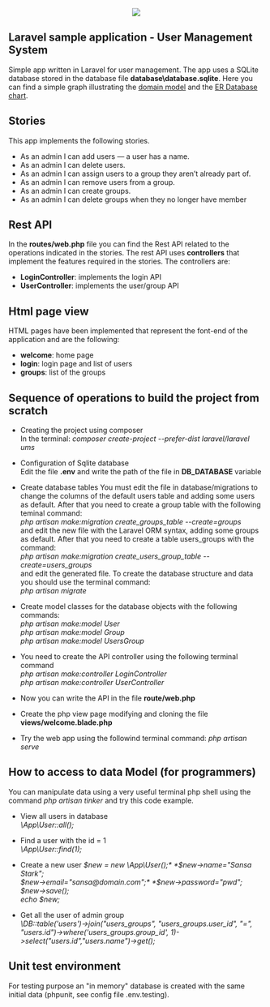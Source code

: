 <p align="center"><img src="https://laravel.com/assets/img/components/logo-laravel.svg"></p>


## Laravel sample application - User Management System

Simple app written in Laravel for user management. The app uses a SQLite database stored in the database file **database\database.sqlite**.
Here you can find a simple graph illustrating the [domain model](./resources/assets/other/UMS-Domain_model.png) and the [ER Database chart](./resources/assets/other/UMS-Domain_model.png).


## Stories

This app implements the following stories.
- As an admin I can add users — a user has a name.
- As an admin I can delete users.
- As an admin I can assign users to a group they aren’t already part of.
- As an admin I can remove users from a group.
- As an admin I can create groups.
- As an admin I can delete groups when they no longer have member

## Rest API

In the **routes/web.php** file you can find the Rest API related to the operations indicated in the stories.
The rest API uses **controllers** that implement the features required in the stories. 
The controllers are:
- **LoginController**: implements the login API
- **UserController**: implements the user/group API

## Html page view

HTML pages have been implemented that represent the font-end of the application and are the following:
- **welcome**: home page
- **login**: login page and list of users
- **groups**: list of the groups


## Sequence of operations to build the project from scratch

- Creating the project using composer  
  In the terminal: *composer create-project --prefer-dist laravel/laravel ums*

- Configuration of Sqlite database  
  Edit the file **.env** and write the path of the file in **DB_DATABASE** variable

- Create database tables
  You must edit the file in database/migrations to change the columns of the default users table and adding some users as default.
  After that you need to create a group table with the following teminal command:  
  *php artisan make:migration create_groups_table --create=groups*  
  and  edit the new file with the Laravel ORM syntax, adding some groups as default.
  After that you need to create a table users_groups with the command:  
  *php artisan make:migration create_users_group_table --create=users_groups*  
  and edit the generated file.
  To create the database structure and data you should use the terminal command:  
  *php artisan migrate*

- Create model classes for the database objects with the following commands:  
  *php artisan make:model User*  
  *php artisan make:model Group*  
  *php artisan make:model UsersGroup*  

- You need to create the API controller using the following terminal command   
  *php artisan make:controller LoginController*  
  *php artisan make:controller UserController*  

- Now you can write the API in the file **route/web.php**

- Create the php view page modifying and cloning the file **views/welcome.blade.php**

- Try the web app using the followind terminal command: *php artisan serve*

## How to access to data Model (for programmers)
You can manipulate data using a very useful terminal php shell using the command *php artisan tinker*
and try this code example.
- View all users in database  
  *\App\User::all();*

- Find a user with the id = 1  
  *\App\User::find(1);*

- Create a new user
  *$new = new \App\User();*  
  *$new->name="Sansa Stark";*  
  *$new->email="sansa@domain.com";*  
  *$new->password="pwd";*  
  *$new->save();*  
  *echo $new;*  

- Get all the user of admin group  
  *\DB::table('users')->join("users_groups", "users_groups.user_id", "=", "users.id")->where('users_groups.group_id', 1)->select("users.id","users.name")->get();*

## Unit test environment
For testing purpose an "in memory" database is created with the same initial data (phpunit, see config file .env.testing).
